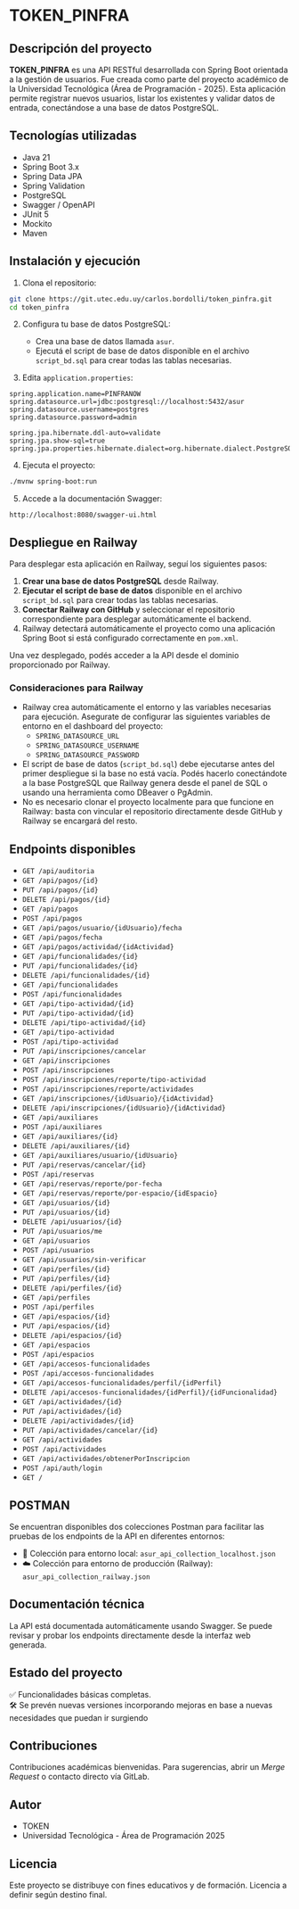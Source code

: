 
# TOKEN_PINFRA

## Descripción del proyecto

**TOKEN_PINFRA** es una API RESTful desarrollada con Spring Boot orientada a la gestión de usuarios. Fue creada como parte del proyecto académico de la Universidad Tecnológica (Área de Programación - 2025). Esta aplicación permite registrar nuevos usuarios, listar los existentes y validar datos de entrada, conectándose a una base de datos PostgreSQL.

## Tecnologías utilizadas

- Java 21
- Spring Boot 3.x
- Spring Data JPA
- Spring Validation
- PostgreSQL
- Swagger / OpenAPI
- JUnit 5
- Mockito
- Maven

## Instalación y ejecución

1. Clona el repositorio:
```bash
git clone https://git.utec.edu.uy/carlos.bordolli/token_pinfra.git
cd token_pinfra
```

2. Configura tu base de datos PostgreSQL:
    - Crea una base de datos llamada `asur`.
    - Ejecutá el script de base de datos disponible en el archivo `script_bd.sql` para crear todas las tablas necesarias.

3. Edita `application.properties`:
```properties
spring.application.name=PINFRANOW
spring.datasource.url=jdbc:postgresql://localhost:5432/asur
spring.datasource.username=postgres
spring.datasource.password=admin

spring.jpa.hibernate.ddl-auto=validate
spring.jpa.show-sql=true
spring.jpa.properties.hibernate.dialect=org.hibernate.dialect.PostgreSQLDialect
```

4. Ejecuta el proyecto:
```bash
./mvnw spring-boot:run
```

5. Accede a la documentación Swagger:
```
http://localhost:8080/swagger-ui.html
```

## Despliegue en Railway

Para desplegar esta aplicación en Railway, seguí los siguientes pasos:

1. **Crear una base de datos PostgreSQL** desde Railway.
2. **Ejecutar el script de base de datos** disponible en el archivo `script_bd.sql` para crear todas las tablas necesarias.
3. **Conectar Railway con GitHub** y seleccionar el repositorio correspondiente para desplegar automáticamente el backend.
4. Railway detectará automáticamente el proyecto como una aplicación Spring Boot si está configurado correctamente en `pom.xml`.

Una vez desplegado, podés acceder a la API desde el dominio proporcionado por Railway.

### Consideraciones para Railway

- Railway crea automáticamente el entorno y las variables necesarias para ejecución. Asegurate de configurar las siguientes variables de entorno en el dashboard del proyecto:
  - `SPRING_DATASOURCE_URL`
  - `SPRING_DATASOURCE_USERNAME`
  - `SPRING_DATASOURCE_PASSWORD`
- El script de base de datos (`script_bd.sql`) debe ejecutarse antes del primer despliegue si la base no está vacía. Podés hacerlo conectándote a la base PostgreSQL que Railway genera desde el panel de SQL o usando una herramienta como DBeaver o PgAdmin.
- No es necesario clonar el proyecto localmente para que funcione en Railway: basta con vincular el repositorio directamente desde GitHub y Railway se encargará del resto.



## Endpoints disponibles

- `GET /api/auditoria`
- `GET /api/pagos/{id}`
- `PUT /api/pagos/{id}`
- `DELETE /api/pagos/{id}`
- `GET /api/pagos`
- `POST /api/pagos`
- `GET /api/pagos/usuario/{idUsuario}/fecha`
- `GET /api/pagos/fecha`
- `GET /api/pagos/actividad/{idActividad}`
- `GET /api/funcionalidades/{id}`
- `PUT /api/funcionalidades/{id}`
- `DELETE /api/funcionalidades/{id}`
- `GET /api/funcionalidades`
- `POST /api/funcionalidades`
- `GET /api/tipo-actividad/{id}`
- `PUT /api/tipo-actividad/{id}`
- `DELETE /api/tipo-actividad/{id}`
- `GET /api/tipo-actividad`
- `POST /api/tipo-actividad`
- `PUT /api/inscripciones/cancelar`
- `GET /api/inscripciones`
- `POST /api/inscripciones`
- `POST /api/inscripciones/reporte/tipo-actividad`
- `POST /api/inscripciones/reporte/actividades`
- `GET /api/inscripciones/{idUsuario}/{idActividad}`
- `DELETE /api/inscripciones/{idUsuario}/{idActividad}`
- `GET /api/auxiliares`
- `POST /api/auxiliares`
- `GET /api/auxiliares/{id}`
- `DELETE /api/auxiliares/{id}`
- `GET /api/auxiliares/usuario/{idUsuario}`
- `PUT /api/reservas/cancelar/{id}`
- `POST /api/reservas`
- `GET /api/reservas/reporte/por-fecha`
- `GET /api/reservas/reporte/por-espacio/{idEspacio}`
- `GET /api/usuarios/{id}`
- `PUT /api/usuarios/{id}`
- `DELETE /api/usuarios/{id}`
- `PUT /api/usuarios/me`
- `GET /api/usuarios`
- `POST /api/usuarios`
- `GET /api/usuarios/sin-verificar`
- `GET /api/perfiles/{id}`
- `PUT /api/perfiles/{id}`
- `DELETE /api/perfiles/{id}`
- `GET /api/perfiles`
- `POST /api/perfiles`
- `GET /api/espacios/{id}`
- `PUT /api/espacios/{id}`
- `DELETE /api/espacios/{id}`
- `GET /api/espacios`
- `POST /api/espacios`
- `GET /api/accesos-funcionalidades`
- `POST /api/accesos-funcionalidades`
- `GET /api/accesos-funcionalidades/perfil/{idPerfil}`
- `DELETE /api/accesos-funcionalidades/{idPerfil}/{idFuncionalidad}`
- `GET /api/actividades/{id}`
- `PUT /api/actividades/{id}`
- `DELETE /api/actividades/{id}`
- `PUT /api/actividades/cancelar/{id}`
- `GET /api/actividades`
- `POST /api/actividades`
- `GET /api/actividades/obtenerPorInscripcion`
- `POST /api/auth/login`
- `GET /`


## POSTMAN

Se encuentran disponibles dos colecciones Postman para facilitar las pruebas de los endpoints de la API en diferentes entornos:

- 🧪 Colección para entorno local: `asur_api_collection_localhost.json`
- ☁️ Colección para entorno de producción (Railway): `asur_api_collection_railway.json`



## Documentación técnica

La API está documentada automáticamente usando Swagger. Se puede revisar y probar los endpoints directamente desde la interfaz web generada.

## Estado del proyecto
  
✅ Funcionalidades básicas completas.  
🛠 Se prevén nuevas versiones incorporando mejoras en base a nuevas necesidades que puedan ir surgiendo

## Contribuciones

Contribuciones académicas bienvenidas. Para sugerencias, abrir un *Merge Request* o contacto directo vía GitLab.

## Autor

- TOKEN
- Universidad Tecnológica - Área de Programación 2025

## Licencia

Este proyecto se distribuye con fines educativos y de formación. Licencia a definir según destino final.
